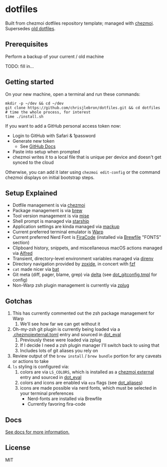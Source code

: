 # dotfiles

Built from chezmoi dotfiles repository template; managed with [chezmoi](https://chezmoi.io/).
Supersedes [old dotfiles](https://github.com/chrisjlebron/dotfiles-old).

## Prerequisites

Perform a backup of your current / old machine

TODO: fill in…

## Getting started

On your new machine, open a terminal and run these commands:

```shell
mkdir -p ~/dev && cd ~/dev
git clone https://github.com/chrisjlebron/dotfiles.git && cd dotfiles
# time the whole process, for interest
time ./install.sh
```

If you want to add a GitHub personal access token now:

- Login to GitHub with Safari & 1password
- Generate new token
  - See [GitHub Docs](https://docs.github.com/en/authentication/keeping-your-account-and-data-secure/managing-your-personal-access-tokens)
- Paste into setup when prompted
- chezmoi writes it to a local file that is unique per device and doesn't get synced to the cloud

Otherwise, you can add it later using `chezmoi edit-config` or the command chezmoi displays on initial bootstrap steps.

## Setup Explained

- Dotfile management is via [chezmoi](https://chezmoi.io/)
- Package management is via [brew](https://brew.sh/)
- Tool version management is via [mise](https://mise.jdx.dev/)
- Shell prompt is managed via [starship](https://starship.rs/)
- Application settings are kinda managed via [mackup](https://github.com/lra/mackup)
- Current preferred terminal emulator is [Warp](https://www.warp.dev/)
- Current preferred Nerd Font is [FiraCode](https://formulae.brew.sh/cask/font-fira-code-nerd-font) (installed via [Brewfile](/literal_Brewfile) "FONTS" section)
- Clipboard history, snippets, and miscellaneous macOS actions managed via [Alfred](https://www.alfredapp.com/)
- Transient, directory-level environment variables managed via [direnv](https://direnv.net/)
- Directory navigation provided by [zoxide](https://github.com/ajeetdsouza/zoxide), in concert with [fzf](https://github.com/junegunn/fzf)
- `cat` made nicer via [bat](https://github.com/sharkdp/bat)
- Git meta (diff, pager, blame, grep) via [delta](https://github.com/dandavison/delta) (see [dot_gitconfig.tmpl](/dot_gitconfig.tmpl) for config)
- Non-Warp zsh plugin management is currently via [zplug](https://github.com/zplug/zplug)

## Gotchas

1. This has currently commented out the zsh package management for Warp
   1. We'll see how far we can get without it
2. Oh-my-zsh git plugin is currently being loaded via a [.chezmoiexternal.toml](/.chezmoiexternal.toml) entry and sourced in [dot_eval](/dot_eval)
   1. Previously these were loaded via zplug
   2. If I decide I need a zsh plugin manager I'll switch back to using that
   3. Includes lots of git aliases you rely on
3. Review output of the `brew install` / `brew bundle` portion for any caveats or actions to take
4. `ls` styling is configured via:
   1. colors are via `LS_COLORS`, which is installed as a [chezmoi external](/.chezmoiexternal.toml) entry and sourced in [dot_eval](/dot_eval)
   2. colors and icons are enabled via `eza` flags (see [dot_aliases](/dot_aliases))
   3. icons are made possible via nerd fonts, which must be selected in your terminal preferences
      - Nerd-fonts are installed via Brewfile
      - Currently favoring fira-code

## Docs

[See docs for more information.](/docs/)

## License

MIT

